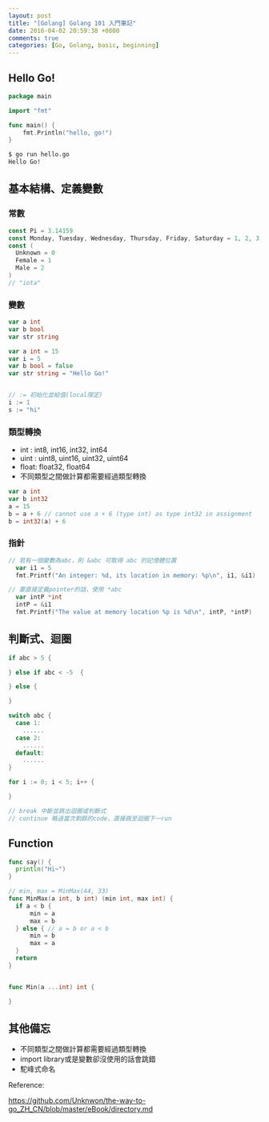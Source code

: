 ```yaml
---
layout: post
title: "[Golang] Golang 101 入門筆記"
date: 2016-04-02 20:59:38 +0800
comments: true
categories: [Go, Golang, basic, beginning]
---
```

## Hello Go!
```go hello.go
package main

import "fmt"

func main() {
    fmt.Println("hello, go!")
}
```
```bash
$ go run hello.go
Hello Go!
```


## 基本結構、定義變數

### 常數
```go 常數 const identifier [type] = value
const Pi = 3.14159
const Monday, Tuesday, Wednesday, Thursday, Friday, Saturday = 1, 2, 3, 4, 5, 6
const (
  Unknown = 0
  Female = 1
  Male = 2
)
// "iota"
```

### 變數

```go 變數 var identifier type / var identifier [type] = value
var a int
var b bool
var str string

var a int = 15
var i = 5
var b bool = false
var str string = "Hello Go!"


// := 初始化並給值(local限定)
i := 1
s := "hi"
```

### 類型轉換

* int : int8, int16, int32, int64
* uint : uint8, uint16, uint32, uint64
* float: float32, float64
* 不同類型之間做計算都需要經過類型轉換

```go 類型轉換 valueOfTypeB = typeB(valueOfTypeA)
var a int
var b int32
a = 15
b = a + 6 // cannot use a + 6 (type int) as type int32 in assignment
b = int32(a) + 6
```

### 指針

```go pointer
// 若有一個變數為abc，則 &abc 可取得 abc 的記憶體位置
  var i1 = 5
  fmt.Printf("An integer: %d, its location in memory: %p\n", i1, &i1)

// 要直接定義pointer的話，使用 *abc
  var intP *int
  intP = &i1
  fmt.Printf("The value at memory location %p is %d\n", intP, *intP)

```

## 判斷式、迴圈

```go if/else/switch/for
if abc > 5 {

} else if abc < -5  {

} else {

}

switch abc {
  case 1:
    ......
  case 2:
    ......
  default:
    ......
}

for i := 0; i < 5; i++ {

}

// break 中斷並跳出迴圈或判斷式
// continue 略過當次剩餘的code，直接跳至迴圈下一run
```

## Function

```go function
func say() {
  println("Hi~")
}

// min, max = MinMax(44, 33)
func MinMax(a int, b int) (min int, max int) {
  if a < b {
      min = a
      max = b
  } else { // a = b or a < b
      min = b
      max = a
  }
  return
}


func Min(a ...int) int {

}
```

## 其他備忘

* 不同類型之間做計算都需要經過類型轉換
* import library或是變數卻沒使用的話會跳錯
* 駝峰式命名

Reference:

https://github.com/Unknwon/the-way-to-go_ZH_CN/blob/master/eBook/directory.md